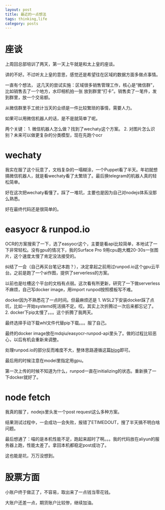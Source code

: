 ```yaml
---
layout: post
title: 最近的一点想法
tags: thinking,life
category: posts
---
```


# 座谈

上周回总部培训了两天，第一天上午就是和太上皇的座谈。

讲的不好。不过听太上皇的意思，感觉还是希望往在区域的数据方面多做点事情。

一直有个想法， 这几天的尝试实施：区域很多销售管理工作，核心是“微信群”，比如销售去了一个地方，水印相机拍一张
放到群里“打卡”。销售卖了一笔件，发到群里，放一个交易额。

从微信群里手工统计当天的业绩是一件比较繁琐的事情，需要人力。

如果可以用微信机器人的话，是不是就简单了呢。

两个关键：
    1. 微信机器人怎么做？找到了wechaty这个方案。
    2. 对图片怎么识别？未来可以做更复杂的分类模型，现在先跑个ocr

# wechaty
我实在服了这个玩意了，文档复杂的一塌糊涂，一个Puppet看了半天。年初就想搞微信机器人，就是看wechaty看了太繁琐了。最后换telegram的机器人真的轻松简单。

好在这次把wechaty看懂了。踩了一堆坑，主要也是因为自己对nodejs体系没那么熟悉。

好在最终代码还是很简单的。

# easyocr & runpod.io
OCR的方案搜索了一下，选了easyocr这个，主要是看api比较简单，本地试了一下非常轻松。没有gpu的情况下，我的Surface Pro 9用cpu跑大概20-30s一张图片，这个速度太慢了肯定没法接受的。

纠结了一会（自己再买台笔记本跑？），决定拿起之前用过runpod.io这个gpu云平台。之前是跑了一个ai作图，提供了serverless的方案。

以前也是吐槽这个平台的文档有点弱。这次看有所更新，研究了一下做serverless不麻烦，自己写docker image，用import runpod按照模板写不难。

docker因为不熟悉花了一点时间。但最麻烦还是
    1. WSL2下安装docker踩了点坑，比如一开始systemd死活搞不定。哎。其实上次折腾过一次后来都忘记了。
    2. docker下pip太慢了。。。这个折腾了我两天。

最终选择手动下载whl文件代替pip下载。。。服了自己。

最终的docker image放在mdqiu/easyocr-runpod-api里头了。做的过程比较恶心，以后有机会重新来调整。

处理runpod.io的部分反而难度不大，整体思路遵循这篇[blog](https://blog.runpod.io/serverless-create-a-basic-api/)即可。

最后用的时候注意在model里指定用gpu。

第一次上传的时候不知道为什么，runpod一直在initializing的状态。重新换了一下docker就好了。

# node fetch
我真的服了，nodejs里头发一个post request这么多种方案。

结果测试过程中，一会成功一会失败，报错了ETIMEDOUT，搜了半天搞不明白啥问题。

最后想通了：喵的是本机性能不足，跑起来超时了啊。。。我的代码放在aliyun的服务器上跑，性能太差了。拿回本机都稳定post成功了。

这也能是坑，万万没想到。

# 股票方面

小账户终于做正了，不容易，取出来了一点钱当零花钱。

大账户还差一点，期货账户比较惨，继续加油。


